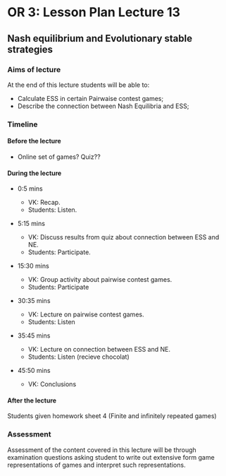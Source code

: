 # OR 3: Lesson Plan Lecture 13
## Nash equilibrium and Evolutionary stable strategies

### Aims of lecture

At the end of this lecture students will be able to:

- Calculate ESS in certain Pairwaise contest games;
- Describe the connection between Nash Equilibria and ESS;

### Timeline

#### Before the lecture

- Online set of games? Quiz??

#### During the lecture

- 0:5 mins

    - VK: Recap.
    - Students: Listen.

- 5:15 mins

    - VK: Discuss results from quiz about connection between ESS and NE.
    - Students: Participate.

- 15:30 mins

    - VK: Group activity about pairwise contest games.
    - Students: Participate

- 30:35 mins

    - VK: Lecture on pairwise contest games.
    - Students: Listen

- 35:45 mins

    - VK: Lecture on connection between ESS and NE.
    - Students: Listen (recieve chocolat)

- 45:50 mins

    - VK: Conclusions

#### After the lecture

Students given homework sheet 4 (Finite and infinitely repeated games)
### Assessment

Assessment of the content covered in this lecture will be through examination questions asking student to write out extensive form game representations of games and interpret such representations.
